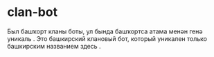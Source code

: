 # clan-bot
Был башҡорт кланы боты, ул бында башҡортса атама менән генә уникаль . Это башкирский клановый бот, который уникален только башкирским названием здесь .

